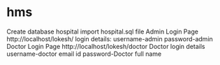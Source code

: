 # hms
Create database hospital import hospital.sql file
Admin Login Page
http://localhost/lokesh/
login details:
username-admin
password-admin
Doctor Login Page
http://localhost/lokesh/doctor
Doctor login details 
username-doctor email id
password-Doctor full name
